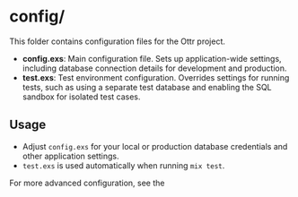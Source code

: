 # config/

This folder contains configuration files for the Ottr project.

- **config.exs**: Main configuration file. Sets up application-wide settings, including database connection details for development and production.
- **test.exs**: Test environment configuration. Overrides settings for running tests, such as using a separate test database and enabling the SQL sandbox for isolated test cases.

## Usage

- Adjust `config.exs` for your local or production database credentials and other application settings.
- `test.exs` is used automatically when running `mix test`.

For more advanced configuration, see the